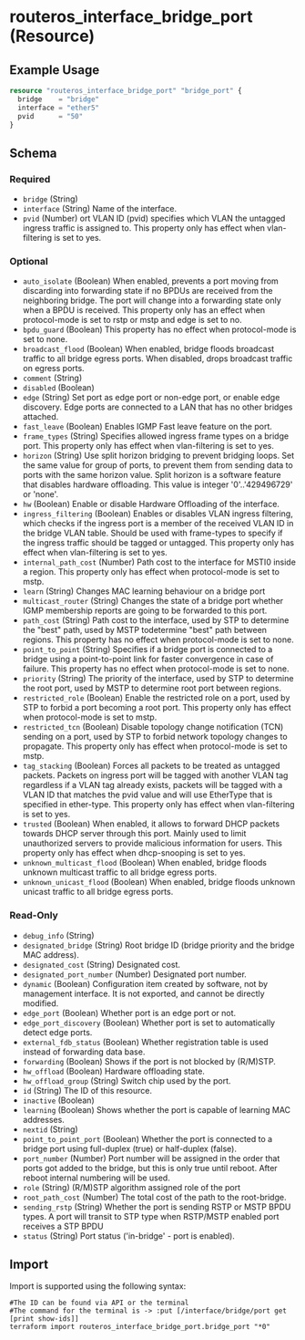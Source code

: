 # routeros_interface_bridge_port (Resource)


## Example Usage
```terraform
resource "routeros_interface_bridge_port" "bridge_port" {
  bridge    = "bridge"
  interface = "ether5"
  pvid      = "50"
}
```

<!-- schema generated by tfplugindocs -->
## Schema

### Required

- `bridge` (String)
- `interface` (String) Name of the interface.
- `pvid` (Number) ort VLAN ID (pvid) specifies which VLAN the untagged ingress traffic is assigned to. This property only has effect when vlan-filtering is set to yes.

### Optional

- `auto_isolate` (Boolean) When enabled, prevents a port moving from discarding into forwarding state if no BPDUs are received from the neighboring bridge. The port will change into a forwarding state only when a BPDU is received. This property only has an effect when protocol-mode is set to rstp or mstp and edge is set to no.
- `bpdu_guard` (Boolean) This property has no effect when protocol-mode is set to none.
- `broadcast_flood` (Boolean) When enabled, bridge floods broadcast traffic to all bridge egress ports. When disabled, drops broadcast traffic on egress ports.
- `comment` (String)
- `disabled` (Boolean)
- `edge` (String) Set port as edge port or non-edge port, or enable edge discovery. Edge ports are connected to a LAN that has no other bridges attached.
- `fast_leave` (Boolean) Enables IGMP Fast leave feature on the port.
- `frame_types` (String) Specifies allowed ingress frame types on a bridge port. This property only has effect when vlan-filtering is set to yes.
- `horizon` (String) Use split horizon bridging to prevent bridging loops. Set the same value for group of ports, to prevent them from sending data to ports with the same horizon value. Split horizon is a software feature that disables hardware offloading. This value is integer '0'..'429496729' or 'none'.
- `hw` (Boolean) Enable or disable Hardware Offloading of the interface.
- `ingress_filtering` (Boolean) Enables or disables VLAN ingress filtering, which checks if the ingress port is a member of the received VLAN ID in the bridge VLAN table. Should be used with frame-types to specify if the ingress traffic should be tagged or untagged. This property only has effect when vlan-filtering is set to yes.
- `internal_path_cost` (Number) Path cost to the interface for MSTI0 inside a region. This property only has effect when protocol-mode is set to mstp.
- `learn` (String) Changes MAC learning behaviour on a bridge port
- `multicast_router` (String) Changes the state of a bridge port whether IGMP membership reports are going to be forwarded to this port.
- `path_cost` (String) Path cost to the interface, used by STP to determine the "best" path, used by MSTP todetermine "best" path between regions. This property has no effect when protocol-mode is set to none.
- `point_to_point` (String) Specifies if a bridge port is connected to a bridge using a point-to-point link for faster convergence in case of failure. This property has no effect when protocol-mode is set to none.
- `priority` (String) The priority of the interface, used by STP to determine the root port, used by MSTP to determine root port between regions.
- `restricted_role` (Boolean) Enable the restricted role on a port, used by STP to forbid a port becoming a root port. This property only has effect when protocol-mode is set to mstp.
- `restricted_tcn` (Boolean) Disable topology change notification (TCN) sending on a port, used by STP to forbid network topology changes to propagate. This property only has effect when protocol-mode is set to mstp.
- `tag_stacking` (Boolean) Forces all packets to be treated as untagged packets. Packets on ingress port will be tagged with another VLAN tag regardless if a VLAN tag already exists, packets will be tagged with a VLAN ID that matches the pvid value and will use EtherType that is specified in ether-type. This property only has effect when vlan-filtering is set to yes.
- `trusted` (Boolean) When enabled, it allows to forward DHCP packets towards DHCP server through this port. Mainly used to limit unauthorized servers to provide malicious information for users. This property only has effect when dhcp-snooping is set to yes.
- `unknown_multicast_flood` (Boolean) When enabled, bridge floods unknown multicast traffic to all bridge egress ports.
- `unknown_unicast_flood` (Boolean) When enabled, bridge floods unknown unicast traffic to all bridge egress ports.

### Read-Only

- `debug_info` (String)
- `designated_bridge` (String) Root bridge ID (bridge priority and the bridge MAC address).
- `designated_cost` (String) Designated cost.
- `designated_port_number` (Number) Designated port number.
- `dynamic` (Boolean) Configuration item created by software, not by management interface. It is not exported, and cannot be directly modified.
- `edge_port` (Boolean) Whether port is an edge port or not.
- `edge_port_discovery` (Boolean) Whether port is set to automatically detect edge ports.
- `external_fdb_status` (Boolean) Whether registration table is used instead of forwarding data base.
- `forwarding` (Boolean) Shows if the port is not blocked by (R/M)STP.
- `hw_offload` (Boolean) Hardware offloading state.
- `hw_offload_group` (String) Switch chip used by the port.
- `id` (String) The ID of this resource.
- `inactive` (Boolean)
- `learning` (Boolean) Shows whether the port is capable of learning MAC addresses.
- `nextid` (String)
- `point_to_point_port` (Boolean) Whether the port is connected to a bridge port using full-duplex (true) or half-duplex (false).
- `port_number` (Number) Port number will be assigned in the order that ports got added to the bridge, but this is only true until reboot. After reboot internal numbering will be used.
- `role` (String) (R/M)STP algorithm assigned role of the port
- `root_path_cost` (Number) The total cost of the path to the root-bridge.
- `sending_rstp` (String) Whether the port is sending RSTP or MSTP BPDU types. A port will transit to STP type when RSTP/MSTP enabled port receives a STP BPDU
- `status` (String) Port status ('in-bridge' - port is enabled).

## Import
Import is supported using the following syntax:
```shell
#The ID can be found via API or the terminal
#The command for the terminal is -> :put [/interface/bridge/port get [print show-ids]]
terraform import routeros_interface_bridge_port.bridge_port "*0"
```
